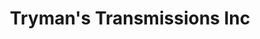 ---
title: "Tryman's Transmissions Inc"
url: /oakville/trymans-transmissions-inc/
shop: Autowerkstatt
---